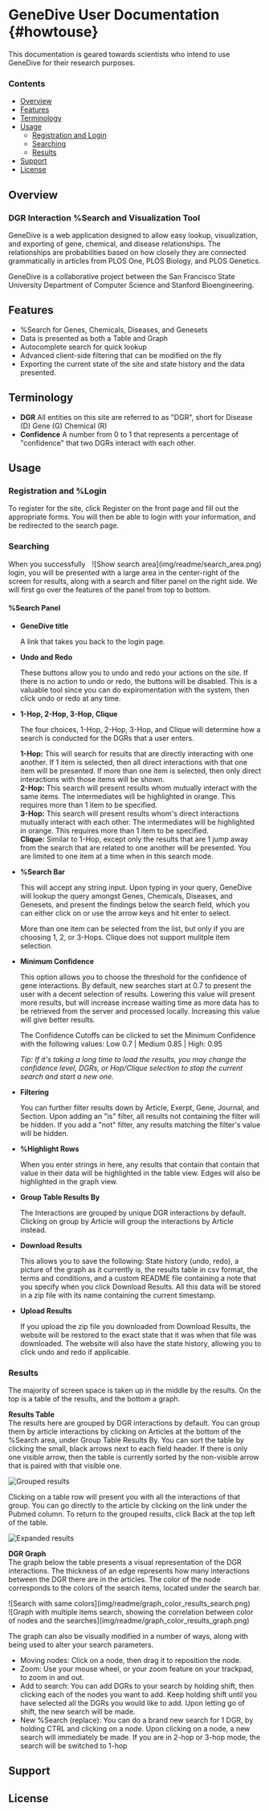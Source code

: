 GeneDive User Documentation                         {#howtouse}
============

This documentation is geared towards scientists who intend to use GeneDive for their research purposes.

### Contents
 * [Overview](#overview)
 * [Features](#features)
 * [Terminology](#terminology)
 * [Usage](#usage)
	* [Registration and Login](#regist)
 	* [Searching](#searching)
 	* [Results](#results)
 * [Support](#support)
 * [License](#license)

<a name="overview"></a>
## Overview

### DGR Interaction %Search and Visualization Tool

GeneDive is a web application designed to allow easy lookup, visualization, and exporting of gene, chemical, and disease relationships. The relationships are probabilities based on how closely they are connected grammatically in articles from PLOS One, PLOS Biology, and PLOS Genetics.

GeneDive is a collaborative project between the San Francisco State University Department of Computer Science and Stanford Bioengineering.

<a name="features"></a>
## Features

* %Search for Genes, Chemicals, Diseases, and Genesets
* Data is presented as both a Table and Graph
* Autocomplete search for quick lookup
* Advanced client-side filtering that can be modified on the fly
* Exporting the current state of the site and state history and the data presented.

<a name="terminology"></a>
## Terminology
 * **DGR** All entities on this site are referred to as "DGR", short for Disease (D) Gene (G) Chemical (R)
 * **Confidence** A number from 0 to 1 that represents a percentage of "confidence" that two DGRs interact with each other.

<a name="usage"></a>
## Usage

<a name="regist"></a>
### Registration and %Login

To register for the site, click Register on the front page and fill out the appropriate forms. You will then be able to login with your information, and be redirected to the search page.

<a name="searching"></a>
### Searching
<div style="float: right;margin-left:10px"> 
![Show search area](img/readme/search_area.png)
</div>

When you successfully login, you will be presented with a large area in the center-right of the screen for results, along with a search and filter panel on the right side. We will first go over the features of the panel from top to bottom.

#### %Search Panel
* **GeneDive title**

    A link that takes you back to the login page.

* **Undo and Redo**

	These buttons allow you to undo and redo your actions on the site. If there is no action to undo or redo, the buttons will be disabled. This is a valuable tool since you can do expiromentation with the system, then click undo or redo at any time. 

* **1-Hop, 2-Hop, 3-Hop, Clique** 

	The four choices, 1-Hop, 2-Hop, 3-Hop, and Clique will determine how a search is conducted for the DGRs that a user enters.

	**1-Hop:** This will search for results that are directly interacting with one another. If 1 item is selected, then all direct interactions with that one item will be presented. If more than one item is selected, then only direct interactions with those items will be shown.  
	**2-Hop:** This search will present results whom mutually interact with the same items. The intermediates will be highlighted in orange. This requires more than 1 item to be specified.  
	**3-Hop:** This search will present results whom's direct interactions mutually interact with each other. The intermediates will be highlighted in orange.  This requires more than 1 item to be specified.  
	**Clique:** Similar to 1-Hop, except only the results that are 1 jump away from the search that are related to one another will be presented. You are limited to one item at a time when in this search mode.  

* **%Search Bar**

	This will accept any string input. Upon typing in your query, GeneDive will lookup the query amongst Genes, Chemicals, Diseases, and Genesets, and present the findings below the search field, which you can either click on or use the arrow keys and hit enter to select.  

	More than one item can be selected from the list, but only if you are choosing 1, 2, or 3-Hops. Clique does not support mulitple item selection.  


* **Minimum Confidence**

	This option allows you to choose the threshold for the confidence of gene interactions. By default, new searches start at 0.7 to present the user with a decent selection of results. Lowering this value will present more results, but will increase increase waiting time as more data has to be retrieved from the server and processed locally. Increasing this value will give better results.

	The Confidence Cutoffs can be clicked to set the Minimum Confidence with the following values: Low 0.7 | Medium 0.85 | High: 0.95  

	*Tip: If it's taking a long time to load the results, you may change the confidence level, DGRs, or Hop/Clique selection to stop the current search and start a new one.*


* **Filtering**

	You can further filter results down by Article, Exerpt, Gene, Journal, and Section. Upon adding an "is" filter, all results not containing the filter will be hidden. If you add a "not" filter, any results matching the filter's value will be hidden.


* **%Highlight Rows**

	When you enter strings in here, any results that contain that contain that value in their data will be highlighted in the table view. Edges will also be highlighted in the graph view.


* **Group Table Results By**

	The Interactions are grouped by unique DGR interactions by default. Clicking on group by Article will group the interactions by Article instead.


* **Download Results**

	This allows you to save the following: State history (undo, redo), a picture of the graph as it currently is, the results table in csv format, the terms and conditions, and a custom README file containing a note that you specify when you click Download Results. All this data will be stored in a zip file with its name containing the current timestamp.  


* **Upload Results**

	If you upload the zip file you downloaded from Download Results, the website will be restored to the exact state that it was when that file was downloaded. The website will also have the state history, allowing you to click undo and redo if applicable.  


<a name="results"></a>
### Results

The majority of screen space is taken up in the middle by the results. On the top is a table of the results, and the bottom a graph.

**Results Table**  
The results here are grouped by DGR interactions by default. You can group them by article interactions by clicking on Articles at the bottom of the %Search area, under Group Table Results By. You can sort the table by clicking the small, black arrows next to each field header. If there is only one visible arrow, then the table is currently sorted by the non-visible arrow that is paired with that visible one.

![Grouped results](img/readme/results_grouped.png)

Clicking on a table row will present you with all the interactions of that group. You can go directly to the article by clicking on the link under the Pubmed column. To return to the grouped results, click Back at the top left of the table.

![Expanded results](img/readme/results_detailed.png)

**DGR Graph**  
The graph below the table presents a visual representation of the DGR interactions. The thickness of an edge represents how many interactions between the DGR there are in the articles. The color of the node corresponds to the colors of the search items, located under the search bar.

<div style="display:inline-block">![Search with same colors](img/readme/graph_color_results_search.png)</div> <div style="display:inline-block">![Graph with multiple items search, showing the correlation between color of nodes and the searches](img/readme/graph_color_results_graph.png)</div> 

The graph can also be visually modified in a number of ways, along with being used to alter your search parameters.

* Moving nodes: Click on a node, then drag it to reposition the node.
* Zoom: Use your mouse wheel, or your zoom feature on your trackpad, to zoom in and out.  
* Add to search: You can add DGRs to your search by holding shift, then clicking each of the nodes you want to add. Keep holding shift until you have selected all the DGRs you would like to add. Upon letting go of shift, the new search will be made.  
* New %Search (replace): You can do a brand new search for 1 DGR, by holding CTRL and clicking on a node. Upon clicking on a node, a new search will immediately be made. If you are in 2-hop or 3-hop mode, the search will be switched to 1-hop

<a name="support"></a>
## Support

<a name="license"></a>
## License